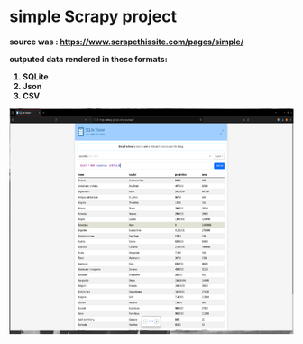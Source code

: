 <h1>simple <strong>Scrapy<strong> project</h1>
<p>
source was : <a href="https://www.scrapethissite.com/pages/simple/">https://www.scrapethissite.com/pages/simple/</a>
</p>
<p>outputed data rendered in these formats:</p>
<ol>
    <li>SQLite</li>
    <li>Json</li>
    <li>CSV</li>

</ol>
<a href="https://github.com/farshad-panahi/scrapyproj/blob/main/sqlite.png"><img src="https://github.com/farshad-panahi/scrapyproj/blob/main/sqlite.png" height="400" alt="sqlite"></a>